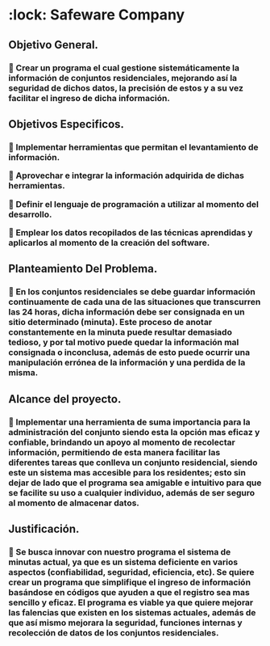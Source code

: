 <H1> :lock: Safeware Company
  
<H2> Objetivo General. 
  
<H3>
  
:small_blue_diamond: Crear un programa el cual gestione sistemáticamente la información de conjuntos residenciales, mejorando así la seguridad de dichos datos, la precisión de estos y a su vez facilitar el ingreso de dicha información.

<H2> Objetivos Especificos.
  
<H3>
  
:dart: Implementar herramientas que permitan el levantamiento de información.

:dart: Aprovechar e integrar la información adquirida de dichas herramientas.

:dart: Definir el lenguaje de programación a utilizar al momento del desarrollo. 

:dart: Emplear los datos recopilados de las técnicas aprendidas y aplicarlos al momento de la creación del software. 

<h2> Planteamiento Del Problema.

<H3>

:small_blue_diamond: En los conjuntos residenciales se debe guardar información continuamente de cada una de las situaciones que transcurren las 24 horas, dicha información debe ser consignada en un sitio determinado (minuta). Este proceso de anotar constantemente en la minuta puede resultar demasiado tedioso, y por tal motivo puede quedar la información mal consignada o inconclusa, además de esto puede ocurrir una manipulación errónea de la información y una perdida de la misma.

<h2> Alcance del proyecto. 
  
<H3>
  
:small_blue_diamond: Implementar una herramienta de suma importancia para la administración del conjunto siendo esta la opción mas eficaz y confiable, brindando un apoyo al momento de recolectar información, permitiendo de esta manera facilitar las diferentes tareas que conlleva un conjunto residencial, siendo este un sistema mas accesible para los residentes; esto sin dejar de lado que el programa sea amigable e intuitivo para que se facilite su uso a cualquier individuo, además de ser seguro al momento de almacenar datos.


<h2> Justificación.
  
<H3>
  
:small_blue_diamond: Se busca innovar con nuestro programa el sistema de minutas actual, ya que es un sistema deficiente en varios aspectos (confiabilidad, seguridad, eficiencia, etc). Se quiere crear un programa que simplifique el ingreso de información basándose en códigos que ayuden a que el registro sea mas sencillo y eficaz.
El programa es viable ya que quiere mejorar las falencias que existen en los sistemas actuales, además de que así mismo mejorara la seguridad, funciones internas y recolección de datos de los conjuntos residenciales.
